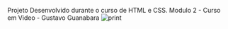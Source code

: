 Projeto Desenvolvido durante o curso de HTML e CSS.
Modulo 2 - Curso em Video - Gustavo Guanabara
![print](https://user-images.githubusercontent.com/86447672/143872373-a3b42a2f-8151-4643-b6b8-0016f646f187.jpg)
